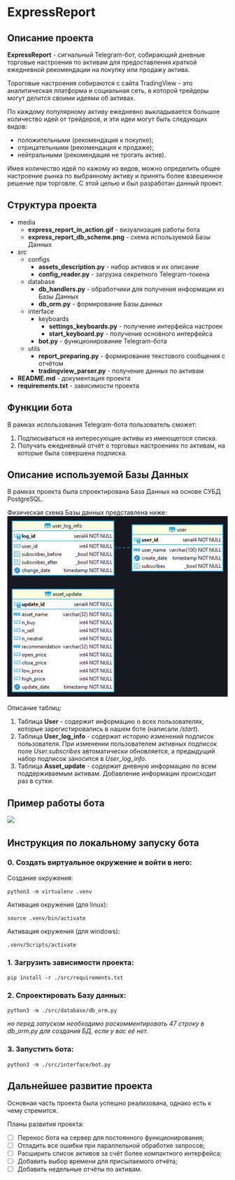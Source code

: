 # ExpressReport

## Описание проекта
**ExpressReport** - сигнальный Telegram-бот, собирающий дневные торговые настроения
по активам для предоставления краткой ежедневной рекомендации на покупку или продажу актива.

Тороговые настроения собираются с сайта TradingView - это аналитическая платформа и
социальная сеть, в которой трейдеры могут делится своими идеями об активах.

По каждому популярному активу ежедневно выкладывается большое количество идей от трейдеров,
и эти идеи могут быть следующих видов:
- положительными (рекомендация к покупке);
- отрицательными (рекомендация к продаже);
- нейтральными (рекомендация не трогать актив).

Имея количество идей по кажому из видов, можно определить общее настроение рынка по выбранному активу и принять более взвешенное решение при торговле.
С этой целью и был разработан данный проект.

## Структура проекта

- media
  - **express_report_in_action.gif** - визуализация работы бота
  - **express_report_db_scheme.png** - схема используемой Базы Данных
- src
  - configs
    - **assets_description.py** - набор активов и их описание
    - **config_reader.py** - загрузка секретного Telegram-токена
  - database
    - **db_handlers.py** - обработчики для получения информации из Базы Данных 
    - **db_orm.py** - формирование Базы данных
  - interface
    - keyboards
      - **settings_keyboards.py** - получение интерфейса настроек
      - **start_keyboard.py** - получение основного интерфейса
    - **bot.py** - функционирование Telegram-бота
  - utils
    - **report_preparing.py** - формирование текстового сообщения с отчётом
    - **tradingview_parser.py** - получение данных по активам
- **README.md** - документация проекта
- **requirements.txt** - зависимости проекта

## Функции бота
В рамках использования Telegram-бота пользователь сможет:
1. Подписываться на интересующие активы из имеющегося списка.
2. Получать ежедневный отчёт о торговых настроениях по активам, на которые была совершена подписка.

## Описание используемой Базы Данных
В рамках проекта была спроектирована База Данных на основе СУБД PostgreSQL.

Физическая схема Базы данных представлена ниже:
![](./media/express_report_db_scheme.png)

Описание таблиц:
1. Таблица **User** - содержит информацию о всех пользователях, которые зарегистировались в нашем боте (написали _/start_).
2. Таблица **User_log_info** - содержит историю изменений подписок пользователя. При изменении пользователем активных подписок поле _User.subscribes_ автоматически обновляется, а предыдущий набор подписок заносится в _User_log_info_.
3. Таблица **Asset_update** - содержит дневную информацию по всем поддерживаемым активам. Добавление информации происходит раз в сутки. 

## Пример работы бота

![](./media/express_report_in_action.gif)


## Инструкция по локальному запуску бота


### 0. Создать виртуальное окружение и войти в него:

Создание окружения:
```
python3 -m virtualenv .venv
```
Активация окружения (для linux):
```
source .venv/bin/activate
```
Активация окружения (для windows):
```
.venv/Scripts/activate
```
### 1. Загрузить зависимости проекта:
```
pip install -r ./src/requirements.txt 
```

### 2. Спроектировать Базу данных:
```
python3 -m ./src/database/db_orm.py
```
_но перед запуском необходимо раскомментировать 47 строку в db_orm.py для создания БД, если у вас её нет._

### 3. Запустить бота:
```
python3 -m ./src/interface/bot.py
```

## Дальнейшее развитие проекта

Основная часть проекта была успешно реализована, однако есть к чему стремится.

Планы развития проекта:
- [ ] Перенос бота на сервер для постоянного функционирования;
- [ ] Отладить все ошибки при параллельной обработке запросов;
- [ ] Расширить список активов за счёт более компактного интерфейса;
- [ ] Добавить выбор времени для присылаемого отчёта;
- [ ] Добавить недельные отчёты по активам.
